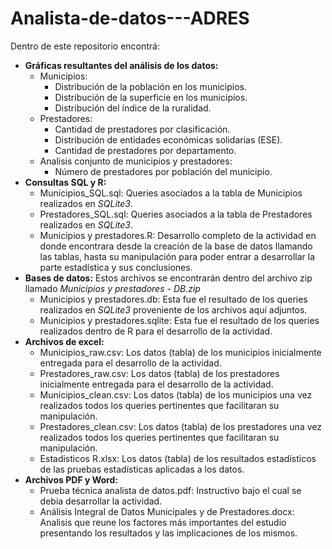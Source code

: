# Analista-de-datos---ADRES
Dentro de este repositorio encontrá:
- **Gráficas resultantes del análisis de los datos:**
  - Municipios:
    - Distribución de la población en los municipios.
    - Distribución de la superficie en los municipios.
    - Distribución del índice de la ruralidad.
  - Prestadores:
    - Cantidad de prestadores por clasificación.
    - Distribución de entidades económicas solidarias (ESE).
    - Cantidad de prestadores por departamento.
  - Analisis conjunto de municipios y prestadores:
    - Número de prestadores por población del municipio.
- **Consultas SQL y R:**
  - Municipios_SQL.sql: Queries asociados a la tabla de Municipios realizados en *SQLite3*.
  - Prestadores_SQL.sql: Queries asociados a la tabla de Prestadores realizados en *SQLite3*.
  - Municipios y prestadores.R: Desarrollo completo de la actividad en donde encontrara desde la creación de la base de datos llamando las tablas, hasta su manipulación para poder entrar a desarrollar la parte estadística y sus conclusiones. 
- **Bases de datos:** Estos archivos se encontrarán dentro del archivo zip llamado *Municipios y prestadores - DB.zip*
  - Municipios y prestadores.db: Esta fue el resultado de los queries realizados en *SQLite3* proveniente de los archivos aquí adjuntos.
  - Municipios y prestadores.sqlite: Esta fue el resultado de los queries realizados dentro de R para el desarrollo de la actividad.
- **Archivos de excel:**
  - Municipios_raw.csv: Los datos (tabla) de los municipios inicialmente entregada para el desarrollo de la actividad.
  - Prestadores_raw.csv: Los datos (tabla) de los prestadores inicialmente entregada para el desarrollo de la actividad.
  - Municipios_clean.csv: Los datos (tabla) de los municipios una vez realizados todos los queries pertinentes que facilitaran su manipulación.
  - Prestadores_clean.csv: Los datos (tabla) de los prestadores una vez realizados todos los queries pertinentes que facilitaran su manipulación.
  - Estadisticos R.xlsx: Los datos (tabla) de los resultados estadísticos de las pruebas estadísticas aplicadas a los datos.
- **Archivos PDF y Word:**
  - Prueba técnica analista de datos.pdf: Instructivo bajo el cual se debia desarrollar la actividad.
  - Análisis Integral de Datos Municipales y de Prestadores.docx: Analisis que reune los factores más importantes del estudio presentando los resultados y las implicaciones de los mismos.  
